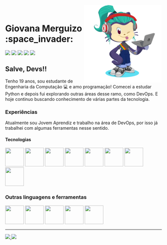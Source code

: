 <img align="right" width="250px" style="margin-top:-20px" src="./Midias/my-octocat.png">

<div dsplay="inline-block">
  <h1 align="left"> Giovana Merguizo :space_invader: </h1> 
  <a href="mailto:giovana.pontes5654@hotmail.com" target="_blank"><img loading="lazy" src="https://img.shields.io/badge/Microsoft_Outlook-0078D4?style=for-the-badge&logo=microsoft-outlook&logoColor=white" target="_blank"></a>
  <a href="https://www.youtube.com/channel/UCL9Ee0I1bYamIigLDoSq26w" target="_blank"><img loading="lazy" src="https://img.shields.io/badge/YouTube-FF0000?style=for-the-badge&logo=youtube&logoColor=white" target="_blank"></a>
  <a href="https://instagram.com/gi.merguizo" target="_blank"><img loading="lazy" src="https://img.shields.io/badge/-Instagram-%23E4405F?style=for-the-badge&logo=instagram&logoColor=white" target="_blank"></a>
  <a href = "mailto:giovana.pontes56@gmail.com"><img loading="lazy" src="https://img.shields.io/badge/Gmail-D14836?style=for-the-badge&logo=gmail&logoColor=white" target="_blank"></a>
  <a href="https://www.linkedin.com/in/giovana-merguizo" target="_blank"><img loading="lazy" src="https://img.shields.io/badge/-LinkedIn-%230077B5?style=for-the-badge&logo=linkedin&logoColor=white" target="_blank"></a>   
</div>

## Salve, Devs!! 
Tenho 19 anos, sou estudante de Engenharia da Computação 💻 e amo programação!
Comecei a estudar Python e depois fui explorando outras áreas desse ramo, como DevOps. E hoje continuo buscando conhecimento de várias partes da tecnologia.

### Experiências
Atualmente sou Jovem Aprendiz e trabalho na área de DevOps, por isso já trabalhei com algumas ferramentas nesse sentido.

#### Tecnologias
<div>
  <img src="https://cdn.jsdelivr.net/gh/devicons/devicon/icons/ubuntu/ubuntu-plain-wordmark.svg" width="60" height="60"/>
  <img src="https://cdn.jsdelivr.net/gh/devicons/devicon/icons/jenkins/jenkins-original.svg" width="60" height="60"/>
  <img src="https://cdn.jsdelivr.net/gh/devicons/devicon/icons/putty/putty-original.svg" width="60" height="60"/>
  <img src="https://cdn.jsdelivr.net/gh/devicons/devicon/icons/amazonwebservices/amazonwebservices-original-wordmark.svg" width="60" height="60"/>
  <img src="https://cdn.jsdelivr.net/gh/devicons/devicon/icons/docker/docker-plain-wordmark.svg" width="60" height="60"/>
  <img src="https://cdn.jsdelivr.net/gh/devicons/devicon/icons/terraform/terraform-original.svg" width="60" height="60"/> 
  <img src="https://cdn.jsdelivr.net/gh/devicons/devicon/icons/grafana/grafana-original.svg" width="60" height="60"/>
  <img src="https://cdn.jsdelivr.net/gh/devicons/devicon/icons/prometheus/prometheus-original.svg" width="60" height="60"/>
</div>
            
          
### Outras linguagens e ferramentas
<div>
  <img src="https://cdn.jsdelivr.net/gh/devicons/devicon/icons/vscode/vscode-original.svg" width="60" height="60"/>
  <img src="https://cdn.jsdelivr.net/gh/devicons/devicon/icons/linux/linux-original.svg" width="60" height="60"/>
  <img src="https://cdn.jsdelivr.net/gh/devicons/devicon/icons/python/python-original.svg" width="60" height="60"/>
  <img src="https://cdn.jsdelivr.net/gh/devicons/devicon/icons/pycharm/pycharm-original.svg" width="60" height="60"/>
  <img src="https://cdn.jsdelivr.net/gh/devicons/devicon/icons/trello/trello-plain.svg" width="60" height="60"/>
</div>

<!-- ![Snake animation](https://github.com/GiMerguizo/GiMerguizo/blob/output/github-contribution-grid-snake.svg) -->
---
<div>
<a href="https://github.com/GiMerguizo">
<img loading="lazy" height="180em" src="https://github-readme-stats.vercel.app/api/top-langs/?username=GiMerguizo&layout=compact&langs_count=7&theme=dracula"/>
<img loading="lazy" height="180em" src="https://github-readme-stats.vercel.app/api?username=GiMerguizo&show_icons=true&theme=dracula&include_all_commits=true&count_private=true"/>
</div>
